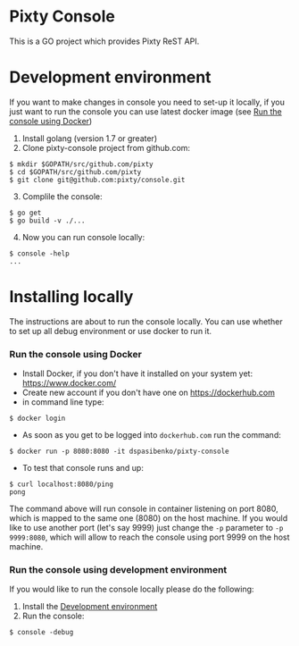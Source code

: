# Pixty Console 
This is a GO project which provides Pixty ReST API.

# Development environment
If you want to make changes in console you need to set-up it locally, if you just want to run the console you can use latest docker image (see [Run the console using Docker](#run-the-console-using-docker))
1. Install golang (version 1.7 or greater)
2. Clone pixty-console project from github.com:
```
$ mkdir $GOPATH/src/github.com/pixty
$ cd $GOPATH/src/github.com/pixty
$ git clone git@github.com:pixty/console.git
```
3.  Complile the console:
```
$ go get
$ go build -v ./...
```
4.  Now you can run console locally:
```
$ console -help
...
```

# Installing locally
The instructions are about to run the console locally. You can use whether to set up all debug environment or use docker to run it.
### Run the console using Docker
 - Install Docker, if you don't have it installed on your system yet: https://www.docker.com/
 - Create new account if you don't have one on https://dockerhub.com
 - in command line type:
 
 ```
 $ docker login
 ```
 
 - As soon as you get to be logged into `dockerhub.com` run the command:
 
 ```
 $ docker run -p 8080:8080 -it dspasibenko/pixty-console
 ```
 
 - To test that console runs and up:
 
 ```
 $ curl localhost:8080/ping
pong
 ```
 
The command above will run console in container listening on port 8080, which is mapped to the same one (8080) on the host machine. If you would like to use another port (let's say 9999) just change the `-p` parameter to `-p 9999:8080`, which will allow to reach the console using port 9999 on the host machine.
 
### Run the console using development environment
If you would like to run the console locally please do the following:

1. Install the [Development environment](#development-environment)
2. Run the console:

```
$ console -debug
```
